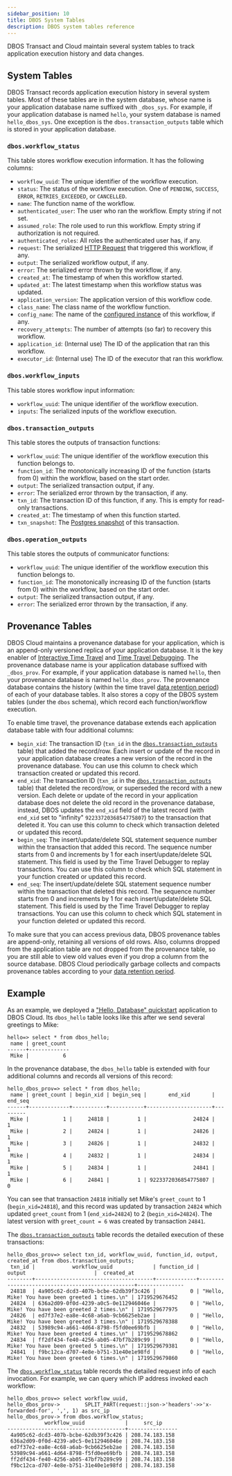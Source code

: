 ```yaml
---
sidebar_position: 10
title: DBOS System Tables
description: DBOS system tables reference
---
```


DBOS Transact and Cloud maintain several system tables to track application execution history and data changes.

## System Tables
DBOS Transact records application execution history in several system tables.
Most of these tables are in the system database, whose name is your application database name suffixed with `_dbos_sys`.
For example, if your application database is named `hello`, your system database is named `hello_dbos_sys`.
One exception is the `dbos.transaction_outputs` table which is stored in your application database.

### `dbos.workflow_status`

This table stores workflow execution information. It has the following columns:

- `workflow_uuid`: The unique identifier of the workflow execution.
- `status`: The status of the workflow execution. One of `PENDING`, `SUCCESS`, `ERROR`, `RETRIES_EXCEEDED`, or `CANCELLED`.
- `name`: The function name of the workflow.
- `authenticated_user`: The user who ran the workflow. Empty string if not set.
- `assumed_role`: The role used to run this workflow.  Empty string if authorization is not required.
- `authenticated_roles`: All roles the authenticated user has, if any.
- `request`: The serialized [HTTP Request](./contexts#ctxtrequest) that triggered this workflow, if any.
- `output`: The serialized workflow output, if any.
- `error`: The serialized error thrown by the workflow, if any.
- `created_at`: The timestamp of when this workflow started.
- `updated_at`: The latest timestamp when this workflow status was updated.
- `application_version`: The application version of this workflow code.
- `class_name`: The class name of the workflow function.
- `config_name`: The name of the [configured instance](../tutorials/configured-instances.md) of this workflow, if any.
- `recovery_attempts`: The number of attempts (so far) to recovery this workflow.
- `application_id`: (Internal use) The ID of the application that ran this workflow.
- `executor_id`: (Internal use) The ID of the executor that ran this workflow.


### `dbos.workflow_inputs`
This table stores workflow input information:

- `workflow_uuid`: The unique identifier of the workflow execution.
- `inputs`: The serialized inputs of the workflow execution.

### `dbos.transaction_outputs`
This table stores the outputs of transaction functions:

- `workflow_uuid`: The unique identifier of the workflow execution this function belongs to.
- `function_id`: The monotonically increasing ID of the function (starts from 0) within the workflow, based on the start order.
- `output`: The serialized transaction output, if any.
- `error`: The serialized error thrown by the transaction, if any.
- `txn_id`: The transaction ID of this function, if any. This is empty for read-only transactions.
- `created_at`: The timestamp of when this function started.
- `txn_snapshot`: The [Postgres snapshot](https://www.postgresql.org/docs/current/functions-info.html#FUNCTIONS-INFO-SNAPSHOT) of this transaction.

### `dbos.operation_outputs`
This table stores the outputs of communicator functions:

- `workflow_uuid`: The unique identifier of the workflow execution this function belongs to.
- `function_id`: The monotonically increasing ID of the function (starts from 0) within the workflow, based on the start order.
- `output`: The serialized transaction output, if any.
- `error`: The serialized error thrown by the transaction, if any.


## Provenance Tables

DBOS Cloud maintains a provenance database for your application, which is an append-only versioned replica of your application database.
It is the key enabler of [Interactive Time Travel](../cloud-tutorials/interactive-timetravel.md) and [Time Travel Debugging](../cloud-tutorials/timetravel-debugging.md).
The provenance database name is your application database suffixed with `_dbos_prov`.
For example, if your application database is named `hello`, then your provenance database is named `hello_dbos_prov`.
The provenance database contains the history (within the time travel [data retention period](https://www.dbos.dev/pricing)) of each of your database tables.
It also stores a copy of the DBOS system tables (under the `dbos` schema), which record each function/workflow execution.

To enable time travel, the provenance database extends each application database table with four additional columns:
- `begin_xid`: The transaction ID (`txn_id` in the [`dbos.transaction_outputs`](#dbostransaction_outputs) table) that added the record/row. Each insert or update of the record in your application database creates a new version of the record in the provenance database. You can use this column to check which transaction created or updated this record.
- `end_xid`: The transaction ID (`txn_id` in the [`dbos.transaction_outputs`](#dbostransaction_outputs) table) that deleted the record/row, or superseded the record with a new version. Each delete or update of the record in your application database does not delete the old record in the provenance database, instead, DBOS updates the `end_xid` field of the latest record (with `end_xid` set to "infinity" `9223372036854775807`) to the transaction that deleted it. You can use this column to check which transaction deleted or updated this record.
- `begin_seq`: The insert/update/delete SQL statement sequence number within the transaction that added this record. The sequence number starts from 0 and increments by 1 for each insert/update/delete SQL statement. This field is used by the Time Travel Debugger to replay transactions.
You can use this column to check which SQL statement in your function created or updated this record.
- `end_seq`: The insert/update/delete SQL statement sequence number within the transaction that deleted this record. The sequence number starts from 0 and increments by 1 for each insert/update/delete SQL statement. This field is used by the Time Travel Debugger to replay transactions.
You can use this column to check which SQL statement in your function deleted or updated this record.

To make sure that you can access previous data, DBOS provenance tables are append-only, retaining all versions of old rows. Also, columns dropped from the application table are not dropped from the provenance table, so you are still able to view old values even if you drop a column from the source database.
DBOS Cloud periodically garbage collects and compacts provenance tables according to your [data retention period](https://www.dbos.dev/pricing).

## Example

As an example, we deployed a ["Hello, Database" quickstart](../getting-started/quickstart) application to DBOS Cloud.
Its `dbos_hello` table looks like this after we send several greetings to Mike:

```
hello=> select * from dbos_hello;
 name | greet_count
------+-------------
 Mike |           6
```

In the provenance database, the `dbos_hello` table is extended with four additional columns and records all versions of this record:
```
hello_dbos_prov=> select * from dbos_hello;
 name | greet_count | begin_xid | begin_seq |       end_xid       | end_seq
------+-------------+-----------+-----------+---------------------+---------
 Mike |           1 |     24818 |         1 |               24824 |       1
 Mike |           2 |     24824 |         1 |               24826 |       1
 Mike |           3 |     24826 |         1 |               24832 |       1
 Mike |           4 |     24832 |         1 |               24834 |       1
 Mike |           5 |     24834 |         1 |               24841 |       1
 Mike |           6 |     24841 |         1 | 9223372036854775807 |       0
```

You can see that transaction `24818` initially set Mike's `greet_count` to 1 (`begin_xid=24818`), and this record was updated by transaction `24824` which updated `greet_count` from 1 (`end_xid=24824`) to 2 (`begin_xid=24824`).
The latest version with `greet_count = 6` was created by transaction `24841`.

The [`dbos.transaction_outputs`](#dbostransaction_outputs) table records the detailed execution of these transactions:
```
hello_dbos_prov=> select txn_id, workflow_uuid, function_id, output, created_at from dbos.transaction_outputs;
 txn_id |            workflow_uuid             | function_id |                     output                      |  created_at
--------+--------------------------------------+-------------+-------------------------------------------------+---------------
 24818  | 4a905c62-dcd3-407b-bcbe-62db39f3c426 |           0 | "Hello, Mike! You have been greeted 1 times.\n" | 1719529676452
 24824  | 636a2d09-0f0d-4239-a0c5-0e112946046e |           0 | "Hello, Mike! You have been greeted 2 times.\n" | 1719529677975
 24826  | ed7f37e2-ea8e-4c68-a6ab-9cb6625eb2ae |           0 | "Hello, Mike! You have been greeted 3 times.\n" | 1719529678388
 24832  | 53989c94-a661-4d64-8798-f5fd0ee69bfb |           0 | "Hello, Mike! You have been greeted 4 times.\n" | 1719529678862
 24834  | ff2df434-fe40-4256-ab05-47bf7b289c99 |           0 | "Hello, Mike! You have been greeted 5 times.\n" | 1719529679381
 24841  | f9bc12ca-d707-4e8e-b751-31e40e1e98fd |           0 | "Hello, Mike! You have been greeted 6 times.\n" | 1719529679860
```

The [`dbos.workflow_status`](#dbosworkflow_status) table records the detailed request info of each invocation. For example, we can query which IP address invoked each workflow:
```
hello_dbos_prov=> select workflow_uuid,
hello_dbos_prov->        SPLIT_PART(request::json->'headers'->>'x-forwarded-for', ',', 1) as src_ip
hello_dbos_prov-> from dbos.workflow_status;
            workflow_uuid             |     src_ip
--------------------------------------+----------------
 4a905c62-dcd3-407b-bcbe-62db39f3c426 | 208.74.183.158
 636a2d09-0f0d-4239-a0c5-0e112946046e | 208.74.183.158
 ed7f37e2-ea8e-4c68-a6ab-9cb6625eb2ae | 208.74.183.158
 53989c94-a661-4d64-8798-f5fd0ee69bfb | 208.74.183.158
 ff2df434-fe40-4256-ab05-47bf7b289c99 | 208.74.183.158
 f9bc12ca-d707-4e8e-b751-31e40e1e98fd | 208.74.183.158
```
